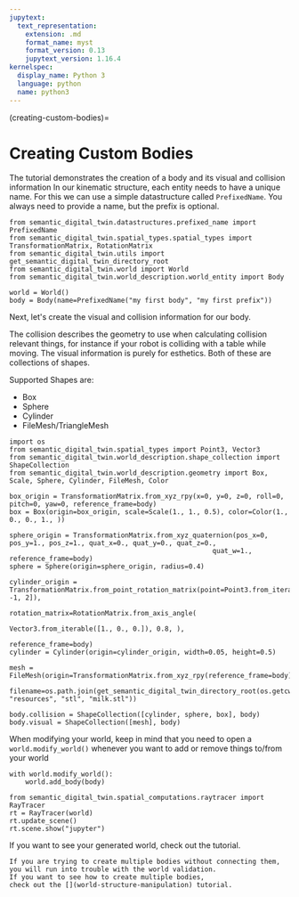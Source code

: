 ```yaml
---
jupytext:
  text_representation:
    extension: .md
    format_name: myst
    format_version: 0.13
    jupytext_version: 1.16.4
kernelspec:
  display_name: Python 3
  language: python
  name: python3
---
```

(creating-custom-bodies)=
# Creating Custom Bodies

The tutorial demonstrates the creation of a body and its visual and collision information
In our kinematic structure, each entity needs to have a unique name. For this we can use a simple datastructure called `PrefixedName`. You always need to provide a name, but the prefix is optional.

```{code-cell} ipython3
from semantic_digital_twin.datastructures.prefixed_name import PrefixedName
from semantic_digital_twin.spatial_types.spatial_types import TransformationMatrix, RotationMatrix
from semantic_digital_twin.utils import get_semantic_digital_twin_directory_root
from semantic_digital_twin.world import World
from semantic_digital_twin.world_description.world_entity import Body

world = World()
body = Body(name=PrefixedName("my first body", "my first prefix"))
```

Next, let's create the visual and collision information for our body.

The collision describes the geometry to use when calculating collision relevant things, for instance if your robot is colliding with a table while moving.
The visual information is purely for esthetics.
Both of these are collections of shapes.

Supported Shapes are:
- Box
- Sphere
- Cylinder
- FileMesh/TriangleMesh

```{code-cell} ipython3
import os
from semantic_digital_twin.spatial_types import Point3, Vector3
from semantic_digital_twin.world_description.shape_collection import ShapeCollection
from semantic_digital_twin.world_description.geometry import Box, Scale, Sphere, Cylinder, FileMesh, Color

box_origin = TransformationMatrix.from_xyz_rpy(x=0, y=0, z=0, roll=0, pitch=0, yaw=0, reference_frame=body)
box = Box(origin=box_origin, scale=Scale(1., 1., 0.5), color=Color(1., 0., 0., 1., ))

sphere_origin = TransformationMatrix.from_xyz_quaternion(pos_x=0, pos_y=1., pos_z=1., quat_x=0., quat_y=0., quat_z=0.,
                                                   quat_w=1., reference_frame=body)
sphere = Sphere(origin=sphere_origin, radius=0.4)

cylinder_origin = TransformationMatrix.from_point_rotation_matrix(point=Point3.from_iterable([1, -1, 2]),
                                                                  rotation_matrix=RotationMatrix.from_axis_angle(
                                                                      Vector3.from_iterable([1., 0., 0.]), 0.8, ),
                                                                  reference_frame=body)
cylinder = Cylinder(origin=cylinder_origin, width=0.05, height=0.5)

mesh = FileMesh(origin=TransformationMatrix.from_xyz_rpy(reference_frame=body),
            filename=os.path.join(get_semantic_digital_twin_directory_root(os.getcwd()), "resources", "stl", "milk.stl"))

body.collision = ShapeCollection([cylinder, sphere, box], body)
body.visual = ShapeCollection([mesh], body)
```

When modifying your world, keep in mind that you need to open a `world.modify_world()` whenever you want to add or remove things to/from your world

```{code-cell} ipython3
with world.modify_world():
    world.add_body(body)

from semantic_digital_twin.spatial_computations.raytracer import RayTracer
rt = RayTracer(world)
rt.update_scene()
rt.scene.show("jupyter")
```

If you want to see your generated world, check out the [](visualizing-worlds) tutorial.
```{warning}
If you are trying to create multiple bodies without connecting them,
you will run into trouble with the world validation.
If you want to see how to create multiple bodies, 
check out the [](world-structure-manipulation) tutorial.
```